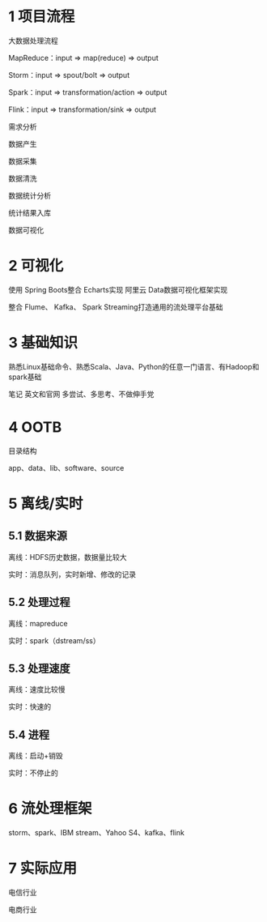 # 1 项目流程

大数据处理流程

MapReduce：input => map(reduce) => output

Storm：input => spout/bolt => output

Spark：input => transformation/action => output

Flink：input => transformation/sink => output

需求分析

数据产生

数据采集

数据清洗

数据统计分析

统计结果入库

数据可视化

# 2 可视化

使用 Spring Boots整合 Echarts实现
阿里云 Data数据可视化框架实现

整合 Flume、 Kafka、 Spark Streaming打造通用的流处理平台基础

# 3 基础知识

熟悉Linux基础命令、熟悉Scala、Java、Python的任意一门语言、有Hadoop和spark基础

笔记
英文和官网
多尝试、多思考、不做伸手党

# 4 OOTB

目录结构

app、data、lib、software、source

# 5 离线/实时

## 5.1 数据来源

离线：HDFS历史数据，数据量比较大

实时：消息队列，实时新增、修改的记录

## 5.2 处理过程

离线：mapreduce

实时：spark（dstream/ss）

## 5.3 处理速度

离线：速度比较慢

实时：快速的

## 5.4 进程

离线：启动+销毁

实时：不停止的

# 6 流处理框架

storm、spark、IBM stream、Yahoo S4、kafka、flink

# 7 实际应用

电信行业

电商行业